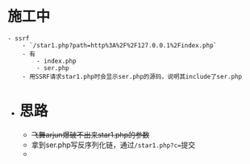 # 施工中
	- ssrf
		- `/star1.php?path=http%3A%2F%2F127.0.0.1%2Findex.php`
		- 有
			- index.php
			- ser.php
		- 用SSRF请求star1.php时会显示ser.php的源码，说明其include了ser.php
- # 思路
	- ~~飞舞arjun爆破不出来star1.php的参数~~
	- 拿到ser.php写反序列化链，通过`/star1.php?c=`提交
	-